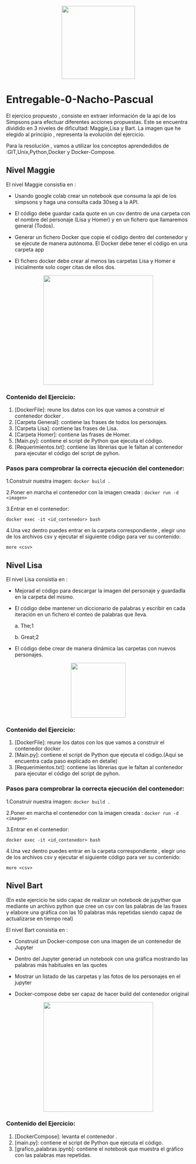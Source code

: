 <p align="center">
<img src= "https://pics.filmaffinity.com/the_simpsons-397676780-large.jpg" width="200">
</p>

# Entregable-0-Nacho-Pascual 

El ejercico propuesto , consiste en extraer información de la api de los Simpsons para efectuar diferentes acciones propuestas. Este se encuentra dividido en 3 niveles de dificultad: Maggie,Lisa y Bart. La imagen que he elegido al principio , representa la evolución del ejercicio.

Para la resolución , vamos a utilizar los conceptos aprendedidos de :GIT,Unix,Python,Docker y Docker-Compose.

## Nivel Maggie

El nivel Maggie consistia en :

* Usando google colab crear un notebook que consuma la api de los simpsons y haga una consulta cada 30seg a la API.

* El código debe guardar cada quote en un csv dentro de una carpeta con el nombre del personaje (Lisa y Homer) y en un fichero que llamaremos general (Todos).

* Generar un fichero Docker que copie el código dentro del contenedor y se ejecute de manera autónoma. El Docker debe tener el código en una carpeta app

* El fichero docker debe crear al menos las carpetas Lisa y Homer e inicialmente solo coger citas de ellos dos.
 
<p align="center">
<img src="https://pbs.twimg.com/media/BxbGBzDIUAAGmKU?format=png&name=900x900" width="300">
 </p>

### **Contenido del Ejercicio**:
1. [DockerFile]: reune los datos con los que vamos a construir el contenedor docker .
2. [Carpeta General]: contiene las frases de todos los personajes.
3. [Carpeta Lisa]: contiene las frases de Lisa.
4. [Carpeta Homer]: contiene las frases de Homer.
5. [Main.py]: contiene el script de Python que ejecuta el código.
6. [Requerimientos.txt]: contiene las librerias que le faltan al contenedor para ejecutar el código del script de pyhon.

### **Pasos para comprobrar la correcta ejecución del contenedor:**

  1.Construir nuestra imagen:
    ```
    docker build .
    ```
    
  2.Poner en marcha el contenedor con la imagen creada :
    ```
    docker run -d <imagen>
    ```
    
  3.Entrar en el contenedor:
  ```
  docker exec -it <id_contenedor> bash
  ```
  
  4.Una vez dentro puedes  entrar en la carpeta correspondiente , elegir uno de los archivos csv y ejecutar el siguiente código para ver su contenido:
  ```
  more <csv>
  ```

## Nivel Lisa

El nivel Lisa consistia en :

* Mejorad el código para descargar la imagen del personaje y guardadla en la carpeta del mismo.

* El código debe mantener un diccionario de palabras y escribir en cada iteración en un fichero el conteo de palabras que lleva.

  a. The;1

  b. Great;2

* El código debe crear de manera dinámica las carpetas con nuevos personajes.

<p align="center">
<img src="https://i.pinimg.com/originals/4c/84/6d/4c846d78baef3908be41cd593d24147e.jpg" width="150">
 </p>
 
 ### **Contenido del Ejercicio**:
1. [DockerFile]: reune los datos con los que vamos a construir el contenedor docker .
2. [Main.py]: contiene el script de Python que ejecuta el código.(Aquí se encuentra cada paso explicado en detalle)
3. [Requerimientos.txt]: contiene las librerias que le faltan al contenedor para ejecutar el código del script de pyhon.
 
### **Pasos para comprobrar la correcta ejecución del contenedor:**

  1.Construir nuestra imagen:
    ```
    docker build .
    ```
    
  2.Poner en marcha el contenedor con la imagen creada :
    ```
    docker run -d <imagen>
    ```
    
  3.Entrar en el contenedor:
  ```
  docker exec -it <id_contenedor> bash
  ```
  
  4.Una vez dentro puedes  entrar en la carpeta correspondiente , elegir uno de los archivos csv y ejecutar el siguiente código para ver su contenido:
  ```
  more <csv>
  ```

## Nivel Bart
(En este ejercicio he sido capaz de realizar un notebook de jupyther que mediante un archivo python que cree un csv con las palabras de las frases y elabore una gráfica con las 10 palabras más repetidas siendo capaz de actualizarse en tiempo real)

El nivel Bart consistia en :

* Construid un Docker-compose con una imagen de un contenedor de Jupyter

* Dentro del Jupyter generad un notebook con una gráfica mostrando las palabras más habituales en las quotes

* Mostrar un listado de las carpetas y las fotos de los personajes en el jupyter

* Docker-compose debe ser capaz de hacer build del contenedor original

<p align="center">
<img src="https://www.pngplay.com/wp-content/uploads/6/Bart-Simpson-Cartoon-Transparent-File.png " width="300">
 </p>
 
 
 
  ### **Contenido del Ejercicio**:
1. [DockerCompose]: levanta el contenedor .
2. [main.py]: contiene el script de Python que ejecuta el código.
3. [grafico_palabras.ipynb]: contiene el notebook que muestra el gráfico con las palabras mas repetidas.

